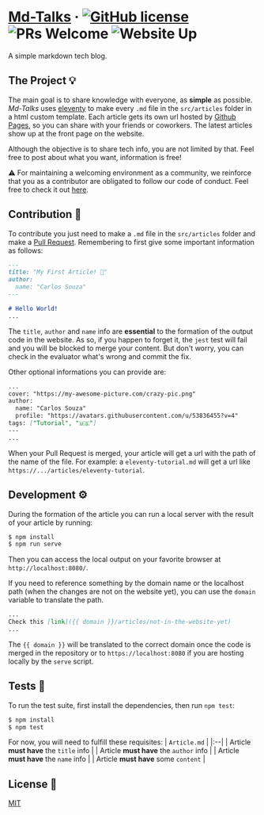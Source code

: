 # [Md-Talks](https://carlos8v.github.io/md-talks/) &middot; [![GitHub license](https://img.shields.io/badge/license-MIT-blue.svg)](LICENSE) ![PRs Welcome](https://img.shields.io/badge/PRs-welcome-brightgreen.svg) ![Website Up](https://img.shields.io/website?url=https%3A%2F%2Fcarlos8v.github.io%2Fmd-talks%2F)
A simple markdown tech blog.

## The Project 💡️

The main goal is to share knowledge with everyone, as **simple** as possible. *Md-Talks* uses [eleventy](https://github.com/11ty/eleventy) to make every `.md` file in the `src/articles` folder in a html custom template. Each article gets its own url hosted by [Github Pages](https://pages.github.com/), so you can share with your friends or coworkers. The latest articles show up at the front page on the website.

Although the objective is to share tech info, you are not limited by that. Feel free to post about what you want, information is free!

⚠️ For maintaining a welcoming environment as a community, we reinforce that you as a contributor are obligated to follow our code of conduct. Feel free to check it out [here](CODE_OF_CONDUCT.md).

## Contribution 🤝️

To contribute you just need to make a `.md` file in the `src/articles` folder and make a [Pull Request][pull-request-info]. Remembering to first give some important information as follows:
```md
---
title: "My First Article! 🚀"
author:
  name: "Carlos Souza"
---

# Hello World!
...
```

The `title`, `author` and `name` info are **essential** to the formation of the output code in the website. As so, if you happen to forget it, the `jest` test will fail and you will be blocked to merge your content. But don't worry, you can check in the evaluator what's wrong and commit the fix.

Other optional informations you can provide are:
```md
...
cover: "https://my-awesome-picture.com/crazy-pic.png"
author:
  name: "Carlos Souza"
  profile: "https://avatars.githubusercontent.com/u/53836455?v=4"
tags: ["Tutorial", "🇺🇸️"]
---
...
```

When your Pull Request is merged, your article will get a url with the path of the name of the file. For example: a `eleventy-tutorial.md` will get a url like `https://.../articles/eleventy-tutorial`.

## Development ⚙️

During the formation of the article you can run a local server with the result of your article by running:
```bash
$ npm install
$ npm run serve
```

Then you can access the local output on your favorite browser at `http://localhost:8080/`.

If you need to reference something by the domain name or the localhost path (when the changes are not on the website yet), you can use the `domain` variable to translate the path.

```md
...
Check this [link]({{ domain }}/articles/not-in-the-website-yet)
...
```

The `{{ domain }}` will be translated to the correct domain once the code is merged in the repository or to `https://localhost:8080` if you are hosting locally by the `serve` script.

## Tests 🔧️

To run the test suite, first install the dependencies, then run `npm test`:

```bash
$ npm install
$ npm test
```

For now, you will need to fulfill these requisites:
| `Article.md` |
|:--|
| Article **must have** the `title` info |
| Article **must have** the `author` info |
| Article **must have** the `name` info |
| Article **must have** some `content` |


## License 📃️

[MIT](LICENSE)

[pull-request-info]: https://docs.github.com/pt/github/collaborating-with-issues-and-pull-requests/creating-a-pull-request